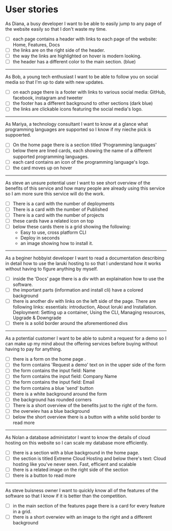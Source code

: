 # User stories

As Diana, a busy developer I want to be able to easily jump to any page of the
website easily so that I don't waste my time.

- [ ] each page contains a header with links to each page of the website: Home,
      Features, Docs
- [ ] the links are on the right side of the header.
- [ ] the way the links are highlighted on hover is modern looking.
- [ ] the header has a different color to the main section. (blue)

---

As Bob, a young tech enthusiast I want to be able to follow you on social media
so that I'm up to date with new updates.

- [ ] on each page there is a footer with links to various social media: GitHub,
      facebook, instagram and tweeter
- [ ] the footer has a different background to other sections (dark blue)
- [ ] the links are clickable icons featuring the social media's logo.

---

As Mariya, a technology consultant I want to know at a glance what programming
languages are supported so I know if my nieche pick is suppoerted.

- [ ] On the home page there is a section titled 'Programming languages'
- [ ] below there are lined cards, each showing the name of a different
      supported programming languages.
- [ ] each card contains an icon of the programming language's logo.
- [ ] the card moves up on hover

---

As steve an unsure potential user I want to see short overview of the benefits
of this service and how many people are already using this service so I am more
sure this service will do the work.

- [ ] There is a card with the number of deployments
- [ ] There is a card with the number of Published
- [ ] There is a card with the number of projects
- [ ] these cards have a related icon on top
- [ ] below these cards there is a grid showing the following:
  - Easy to use, cross platform CLI
  - Deploy in seconds
  - an image showing how to install it.

---

As a beginer hobbyist developer I want to read a documentation describing in
detail how to use the laruki hosting to so that I understand how it works
without having to figure anything by myself.

- [ ] inside the 'Docs' page there is a div with an explaination how to use the
      software.
- [ ] the important parts (information and install cli) have a colored
      background
- [ ] there is another div with links on the left side of the page. There are
      following links: essentials: introduction, About loruki and Installation.
      Deployment: Setting up a container, Using the CLI, Managing resources,
      Upgrade & Downgrade
- [ ] there is a solid border around the aforementioned divs

---

As a potential customer I want to be able to submit a request for a demo so I
can make up my mind about the offering services before buying without having to
pay for anything.

- [ ] there is a form on the home page .
- [ ] the form contains 'Request a demo' text on in the upper side of the form
- [ ] the form contains the input field: Name
- [ ] the form contains the input field: Company Name
- [ ] the form contains the input field: Email
- [ ] the form contains a blue 'send' button
- [ ] there is a white background around the form
- [ ] the background has rounded corners
- [ ] There is a short overview of the benefits just to the right of the form.
- [ ] the overwiev has a blue background
- [ ] below the short overview there is a button with a white solid border to
      read more

---

As Nolan a database administator I want to know the details of cloud hosting on
this website so I can scale my database more efficiently.

- [ ] there is a section with a blue background in the home page.
- [ ] the section is titled Extreme Cloud Hosting and below there's text: Cloud
      hosting like you've never seen. Fast, efficient and scalable
- [ ] there is a related image on the right side of the section
- [ ] there is a button to read more

---

As steve buisness owner I want to quickly know all of the features of the
software so that I know if it is better than the competition.

- [ ] in the main section of the features page there is a card for every feature
      in a grid.
- [ ] there is a short overwiev with an image to the right and a different
      background
